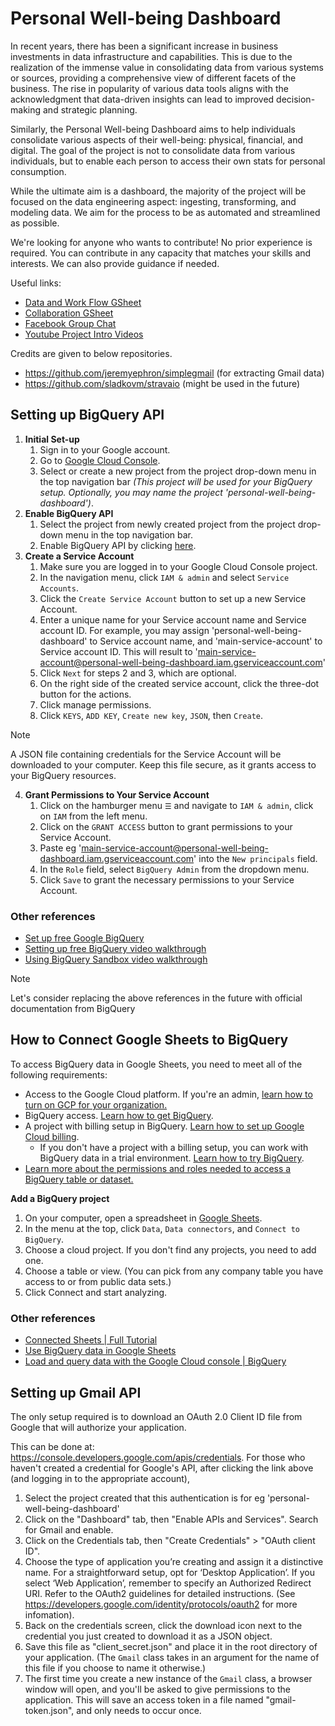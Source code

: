 # Personal Well-being Dashboard

In recent years, there has been a significant increase in business investments in data infrastructure and capabilities. This is due to the realization of the immense value in consolidating data from various systems or sources, providing a comprehensive view of different facets of the business. The rise in popularity of various data tools aligns with the acknowledgment that data-driven insights can lead to improved decision-making and strategic planning.

Similarly, the Personal Well-being Dashboard aims to help individuals consolidate various aspects of their well-being: physical, financial, and digital. The goal of the project is not to consolidate data from various individuals, but to enable each person to access their own stats for personal consumption.

While the ultimate aim is a dashboard, the majority of the project will be focused on the data engineering aspect: ingesting, transforming, and modeling data. We aim for the process to be as automated and streamlined as possible.

We're looking for anyone who wants to contribute! No prior experience is required. You can contribute in any capacity that matches your skills and interests. We can also provide guidance if needed.

Useful links:
- [Data and Work Flow GSheet](https://docs.google.com/spreadsheets/d/1SJqBCFfW5xbAVZHrJTgjHP72mbmL_OkWQybg7wFjV3E/edit?usp=sharing)
- [Collaboration GSheet](https://docs.google.com/spreadsheets/d/1CqKHzhlnyljzaUbkVFH_9-DAhEfuX9-Owumpikoj8gM/edit?usp=sharing)
- [Facebook Group Chat](https://m.me/j/AbaL6CMK9vjk3U8l/)
- [Youtube Project Intro Videos](https://www.youtube.com/watch?v=Gup80_6nNw4&list=PLgB1IGvclbuMWY6V9Z4dgL370FpqvyAlM)

Credits are given to below repositories.
- https://github.com/jeremyephron/simplegmail (for extracting Gmail data)
- https://github.com/sladkovm/stravaio (might be used in the future)

## Setting up BigQuery API

1. **Initial Set-up**
    1. Sign in to your Google account.
    2. Go to [Google Cloud Console](https://console.cloud.google.com/).
    3. Select or create a new project from the project drop-down menu in the top navigation bar *(This project will be used for your BigQuery setup.
    Optionally, you may name the project 'personal-well-being-dashboard')*.
2. **Enable BigQuery API**
    1. Select the project from newly created project from the project drop-down menu in the top navigation bar.
    2. Enable BigQuery API by clicking [here](https://console.cloud.google.com/apis/library/bigquery.googleapis.com).
3. **Create a Service Account**
    1. Make sure you are logged in to your Google Cloud Console project.
    2. In the navigation menu, click `IAM & admin` and select `Service Accounts`.
    3. Click the `Create Service Account` button to set up a new Service Account.
    4. Enter a unique name for your Service account name and Service account ID.
       For example, you may assign 'personal-well-being-dashboard' to Service account name,
       and 'main-service-account' to Service account ID. This will result to 'main-service-account@personal-well-being-dashboard.iam.gserviceaccount.com'
    5. Click `Next` for steps 2 and 3, which are optional.
    6. On the right side of the created service account, click the three-dot button for the actions.
    7. Click manage permissions.
    8. Click `KEYS`, `ADD KEY`, `Create new key`, `JSON`, then `Create`.

> [!NOTE] 
> A JSON file containing credentials for the Service Account will be downloaded to your computer. Keep this file secure, as it grants access to your BigQuery resources.

4. **Grant Permissions to Your Service Account**
    1. Click on the hamburger menu `☰` and navigate to `IAM & admin`, click on `IAM` from the left menu.
    2. Click on the `GRANT ACCESS` button to grant permissions to your Service Account.
    3. Paste eg 'main-service-account@personal-well-being-dashboard.iam.gserviceaccount.com' into the `New principals` field.
    4. In the `Role` field, select `BigQuery Admin` from the dropdown menu.
    5. Click `Save` to grant the necessary permissions to your Service Account.

### Other references

* [Set up free Google BigQuery](https://levelup.gitconnected.com/how-to-use-google-bigquery-for-free-9c2a65e3a78c)
* [Setting up free BigQuery video walkthrough](https://youtu.be/BaweqxbOEM0?si=5JVaGJYmyOLyQOUe)
* [Using BigQuery Sandbox video walkthrough](https://youtu.be/JLXLCv5nUCE?si=Z7Z1ay6iue8cTT_V)

> [!NOTE] 
> Let's consider replacing the above references in the future with official documentation from BigQuery


## How to Connect Google Sheets to BigQuery

To access BigQuery data in Google Sheets, you need to meet all of the following requirements:
- Access to the Google Cloud platform. If you're an admin, [learn how to turn on GCP for your organization.](https://support.google.com/a/answer/9197205)
- BigQuery access. [Learn how to get BigQuery](https://cloud.google.com/bigquery/).
- A project with billing setup in BigQuery. [Learn how to set up Google Cloud billing](https://cloud.google.com/bigquery/docs/sandbox).
    - If you don't have a project with a billing setup, you can work with BigQuery data in a trial environment. [Learn how to try BigQuery](https://cloud.google.com/bigquery/docs/sandbox).
- [Learn more about the permissions and roles needed to access a BigQuery table or dataset.](https://support.google.com/a/answer/9604541)

**Add a BigQuery project**
1. On your computer, open a spreadsheet in [Google Sheets](https://docs.google.com/spreadsheets/u/0/).
2. In the menu at the top, click `Data`, `Data connectors`, and `Connect to BigQuery`.
3. Choose a cloud project. If you don't find any projects, you need to add one.
4. Choose a table or view. (You can pick from any company table you have access to or from public data sets.)
5. Click Connect and start analyzing.

### Other references
* [Connected Sheets | Full Tutorial](https://www.youtube.com/watch?v=rkimIhnLKGI)
* [Use BigQuery data in Google Sheets](https://support.google.com/docs/topic/9699960?hl=en&ref_topic=9054603&sjid=2482722119219407644-AP)
* [Load and query data with the Google Cloud console | BigQuery](https://cloud.google.com/bigquery/docs/quickstarts/load-data-console)



## Setting up Gmail API

The only setup required is to download an OAuth 2.0 Client ID file from Google
that will authorize your application.

This can be done at: https://console.developers.google.com/apis/credentials.
For those who haven't created a credential for Google's API, after clicking the 
link above (and logging in to the appropriate account),

1. Select the project created that this authentication is for eg 'personal-well-being-dashboard'
2. Click on the "Dashboard" tab, then "Enable APIs and Services". Search for Gmail and enable.
3. Click on the Credentials tab, then "Create Credentials" > "OAuth client ID".
4. Choose the type of application you’re creating and assign it a distinctive name.
   For a straightforward setup, opt for ‘Desktop Application’.
   If you select ‘Web Application’, remember to specify an Authorized Redirect URI.
   Refer to the OAuth2 guidelines for detailed instructions.
   (See https://developers.google.com/identity/protocols/oauth2 for more infomation).
5. Back on the credentials screen, click the download icon next to the 
   credential you just created to download it as a JSON object.
6. Save this file as "client_secret.json" and place it in the root directory of 
   your application. (The `Gmail` class takes in an argument for the name of this 
   file if you choose to name it otherwise.)
7. The first time you create a new instance of the `Gmail` class, a browser window 
   will open, and you'll be asked to give permissions to the application. This 
   will save an access token in a file named "gmail-token.json", and only needs to 
   occur once.
